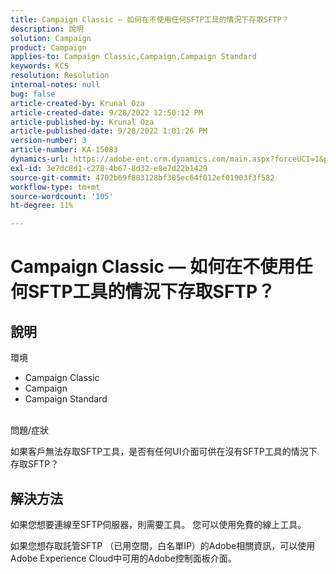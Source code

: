 ```yaml
---
title: Campaign Classic — 如何在不使用任何SFTP工具的情況下存取SFTP？
description: 說明
solution: Campaign
product: Campaign
applies-to: Campaign Classic,Campaign,Campaign Standard
keywords: KCS
resolution: Resolution
internal-notes: null
bug: false
article-created-by: Krunal Oza
article-created-date: 9/28/2022 12:50:12 PM
article-published-by: Krunal Oza
article-published-date: 9/28/2022 1:01:26 PM
version-number: 3
article-number: KA-15083
dynamics-url: https://adobe-ent.crm.dynamics.com/main.aspx?forceUCI=1&pagetype=entityrecord&etn=knowledgearticle&id=8537a612-2c3f-ed11-9db1-000d3a5c1bcc
exl-id: 3e7dc8d1-c278-4b67-8d32-e8e7d22b1429
source-git-commit: 4702b69f883128bf305ec64f012ef01903f3f582
workflow-type: tm+mt
source-wordcount: '105'
ht-degree: 11%

---
```


# Campaign Classic — 如何在不使用任何SFTP工具的情況下存取SFTP？

## 說明

環境

- Campaign Classic
- Campaign
- Campaign Standard

<br>問題/症狀<br>

如果客戶無法存取SFTP工具，是否有任何UI介面可供在沒有SFTP工具的情況下存取SFTP？

## 解決方法

如果您想要連線至SFTP伺服器，則需要工具。 您可以使用免費的線上工具。

如果您想存取託管SFTP （已用空間，白名單IP）的Adobe相關資訊，可以使用Adobe Experience Cloud中可用的Adobe控制面板介面。
